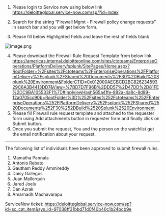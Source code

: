 1)	Please login to Service now using below link
           https://deloitteglobal.service-now.com/sp/?id=index
2)	Search for the string “Firewall Mgmt - Firewall policy change requests” in search bar and you will get below form.
 
3)	Please fill below Highlighted fields and leave the rest of fields blank

![image.png](/.attachments/image-3ba2132d-a269-456f-9f2b-09b3b4fc7287.png)
 
4)	Please download the Firewall Rule Request Template from below link
          https://americas.internal.deloitteonline.com/sites/ctoteams/EnterpriseOperations/PlatformDelivery/splunk/SitePages/Home.aspx?RootFolder=%2Fsites%2Fctoteams%2FEnterpriseOperations%2FPlatformDelivery%2Fsplunk%2FShared%20Documents%2F30%2DBuild%20Splunk%20Environment&FolderCTID=0x012000AECBCD2BC82623459329C6A3B4413DD7&View=%7BD7D7F96B%2DDD57%2D47DD%2D81FE%2DC9BA105533F1%7D#InplviewHash565a4ffe-882a-4a8c-8d89-12a0705cc90b=RootFolder%3D%252Fsites%252Fctoteams%252FEnterpriseOperations%252FPlatformDelivery%252Fsplunk%252FShared%2520Documents%252F30%252DBuild%2520Splunk%2520Environment
5)	Please fill Firewall rule request template and attached to the requester form using Add attachments button in requester form and finally click on Submit button.
6)	Once you submit the request, You and the person on the watchlist get the email notification about your request.

------

The following list of individuals have been approved to submit firewall rules. 


1. Mamatha Pannala
1. Antonio Rebato
1. Gautham Reddy Ammireddy
1. Daisy Gallegos
1. Juan Mallorquin
1. Jared Joels
1. Dan Azrak
1. Amarnadh Machavarapu


ServiceNow
 ticket: https://deloitteglobal.service-now.com/sp?id=sc_cat_item&sys_id=97038ff31bbd71d0f40b40c1b24bcb9e





